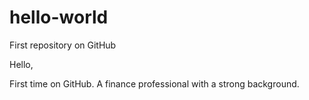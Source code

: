 # hello-world
First repository on GitHub

Hello,

First time on GitHub. A finance professional with a strong background.
